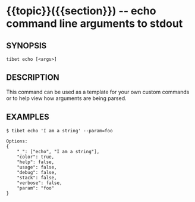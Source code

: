 {{topic}}({{section}}) -- echo command line arguments to stdout
=============================================

## SYNOPSIS

    tibet echo [<args>]

## DESCRIPTION

This command can be used as a template for your own custom commands or
to help view how arguments are being parsed.

## EXAMPLES

    $ tibet echo 'I am a string' --param=foo

    Options:
    {
        "_": ["echo", "I am a string"],
        "color": true,
        "help": false,
        "usage": false,
        "debug": false,
        "stack": false,
        "verbose": false,
        "param": "foo"
    }
